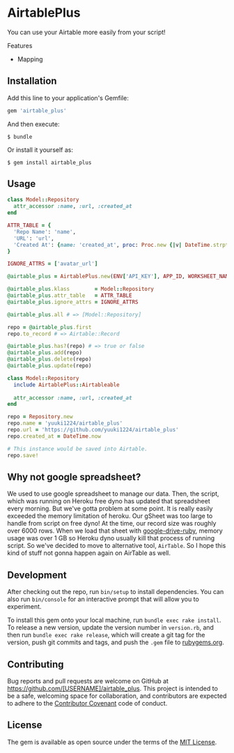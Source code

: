 # AirtablePlus

You can use your Airtable more easily from your script!

Features

- Mapping

## Installation

Add this line to your application's Gemfile:

```ruby
gem 'airtable_plus'
```

And then execute:

    $ bundle

Or install it yourself as:

    $ gem install airtable_plus

## Usage

```ruby
class Model::Repository
  attr_accessor :name, :url, :created_at
end

ATTR_TABLE = {
  'Repo Name': 'name',
  'URL': 'url',
  'Created At': {name: 'created_at', proc: Proc.new {|v| DateTime.strptime(v, "%m/%d/%Y %H:%M:%S")}},
}

IGNORE_ATTRS = ['avatar_url']

@airtable_plus = AirtablePlus.new(ENV['API_KEY'], APP_ID, WORKSHEET_NAME)

@airtable_plus.klass        = Model::Repository
@airtable_plus.attr_table   = ATTR_TABLE
@airtable_plus.ignore_attrs = IGNORE_ATTRS

@airtable_plus.all # => [Model::Repository]

repo = @airtable_plus.first
repo.to_record # => Airtable::Record

@airtable_plus.has?(repo) # => true or false
@airtable_plus.add(repo)
@airtable_plus.delete(repo)
@airtable_plus.update(repo)
```

```ruby
class Model::Repository
  include AirtablePlus::Airtableable
  
  attr_accessor :name, :url, :created_at
end

repo = Repository.new
repo.name = 'yuuki1224/airtable_plus'
repo.url = 'https://github.com/yuuki1224/airtable_plus'
repo.created_at = DateTime.now

# This instance would be saved into Airtable.
repo.save!
```

## Why not google spreadsheet?

We used to use google spreadsheet to manage our data. Then, the script, which was running on Heroku free dyno has updated that spreadsheet every morning. But we've gotta problem at some point. It is really easily exceeded the memory limitation of heroku. Our gSheet was too large to handle from script on free dyno! At the time, our record size was roughly over 6000 rows. When we load that sheet with [google-drive-ruby](https://github.com/gimite/google-drive-ruby), memory usage was over 1 GB so Heroku dyno usually kill that process of running script.
So we've decided to move to alternative tool, `AirTable`. So I hope this kind of stuff not gonna happen again on AirTable as well.

## Development

After checking out the repo, run `bin/setup` to install dependencies. You can also run `bin/console` for an interactive prompt that will allow you to experiment.

To install this gem onto your local machine, run `bundle exec rake install`. To release a new version, update the version number in `version.rb`, and then run `bundle exec rake release`, which will create a git tag for the version, push git commits and tags, and push the `.gem` file to [rubygems.org](https://rubygems.org).

## Contributing

Bug reports and pull requests are welcome on GitHub at https://github.com/[USERNAME]/airtable_plus. This project is intended to be a safe, welcoming space for collaboration, and contributors are expected to adhere to the [Contributor Covenant](http://contributor-covenant.org) code of conduct.


## License

The gem is available as open source under the terms of the [MIT License](http://opensource.org/licenses/MIT).

